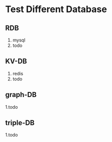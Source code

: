 Test Different Database
==============

RDB
--------
1. mysql   
2. todo

KV-DB
--------
1. redis
2. todo

graph-DB
--------
1.todo

triple-DB
--------
1.todo
